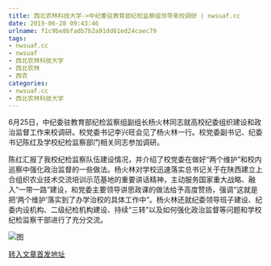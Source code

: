```yaml
---
title: 西北农林科技大学->中纪委驻教育部纪检监察组领导来校调研 | nwsuaf.cc
date: 2019-06-28 09:43:46
urlname: f1c9be8bfadb7b2a91dd61ed24caec79
tags: 
- nwsuaf.cc
- nwsuaf
- 西北农林科技大学
- 西北农林
- 西农
categories:
- nwsuaf.cc
- 西北农林科技大学
---
```



6月25日，中纪委驻教育部纪检监察组副组长杨火林同志就高校纪委组织建设和政治监督工作来校调研。校党委书记李兴旺会见了杨火林一行。校党委副书记、纪委书记陈红及学校纪检监察部门相关同志参加调研。

陈红汇报了我校纪检监察队伍建设情况，并介绍了校党委在做好“两个维护”和校内巡察中强化政治监督的一些做法。杨火林对学校迅速落实总书记关于在陕西建立上合组织农业技术交流培训示范基地的重要讲话精神，主动服务国家重大战略、融入“一带一路”建设，和党委主要领导讲思政课的做法给予高度赞扬，强调“这就是把‘两个维护’落实到了办学治校的具体工作中”。杨火林还就纪委领导班子建设、纪委内设机构、二级纪检机构建设、持续“三转”以及如何强化政治监督等问题和学校纪检监察干部进行了充分交流。



![图](https://news.nwsuaf.edu.cn/images/content/2019-06/20190628081213745071.jpg)

[转入文章首发地址](https://news.nwsuaf.edu.cn/xnxw/90607.htm)